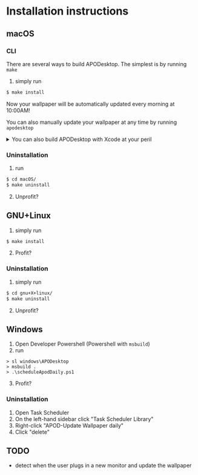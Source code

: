 # Installation instructions

## macOS

### CLI

There are several ways to build APODesktop.  The simplest is by running `make`

1. simply run

```sh
$ make install
```

Now your wallpaper will be automatically updated every morning at 10:00AM!

You can also manually update your wallpaper at any time by running `apodesktop`

<details>
    <summary>You can also build APODesktop with Xcode at your peril</summary>

1.

```sh
$ cd macOS/
$ xcodebuild -scheme APODesktop -project APODesktop.xcodeproj -configuration Release CONFIGURATION_BUILD_DIR=./build
```

or

```sh
$ cd macOS/
$ xcodebuild -target APODesktop -project APODesktop.xcodeproj -configuration Release CONFIGURATION_BUILD_DIR=./build
```

### Xcode

1. Click run button
2. Profit???
</details>



### Uninstallation

1. run

```sh
$ cd macOS/
$ make uninstall
```

2. Unprofit?

## GNU+Linux

1. simply run

```sh
$ make install
```

2. Profit?

### Uninstallation

1. simply run

```sh
$ cd gnu+X+linux/
$ make uninstall
```

2. Unprofit?

## Windows

1. Open Developer Powershell (Powershell with `msbuild`)
2. run

```pwsh
> sl windows\APODesktop
> msbuild .
> .\scheduleApodDaily.ps1
```

3. Profit?

### Uninstallation

1. Open Task Scheduler
2. On the left-hand sidebar click "Task Scheduler Library"
3. Right-click "APOD-Update Wallpaper daily"
4. Click "delete"

## TODO

- detect when the user plugs in a new monitor and update the wallpaper
